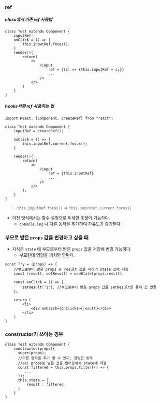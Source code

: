 ### ref

##### class에서 기존 ref 사용법

```react
class Test extends Component {
    inputRef;
    onClick = () => {
        this.inputRef.focus();
    }
    render(){
        return(
        	<>
            	<input
                	ref = {(c) => {this.inputRef = c;}} 
                	...
                />
        	</>
        )
    }
}
```



##### hooks처럼 ref 사용하는 법

```react
import React, {Component, createRef} from "react";

class Test extends Component {
    inputRef = createRef();

    onClick = () => {
        this.inputRef.current.focus();
    }

    render(){
        return(
        	<>
            	<input
                	ref = {this.inputRef}
                    ...
                />
        	</>
        );
    }
}
```

> `this.inputRef.focus()` => `this.inputRef.current.focus()`

- 이전 방식에서는 함수 설정으로 미세한 조정이 가능하다.
  - `console.log` 나 다른 동작을 추가하여 자유도가 증가한다.



### 부모로 받은 `props` 값을 변경하고 싶을 때

- 자식은 `state` 에 부모로부터 받은 `props` 값을 저장해 변경 가능하다.
  - 부모한테 영향을 끼치면 안된다.

```react
const Try = (props) => {
    //부모로부터 받은 props 중 result 값을 자신의 state 값에 저장
    const [result, setResult] = useState(props.result);
    
    const onClick = () => {
        setResult('1'); //부모로부터 받은 props 값을 setResult를 통해 값 변경
    };
    
    return (
    	<li>
        	<div onClick={onClick}>{result}</div>
        </li>
    )
}
```



### constructor가 쓰이는 경우

```react
class Test extends Component {
    constructor(props){
      super(props);
      //다른 동작을 추가 할 수 있다, 정밀한 동작
      //ex) props로 받은 값을 필터링해서 state에 저장
      const filtered = this.props.filter(() => {
         ... 
      });
      this.state = {
          result : filtered
      }
    }
}
```

